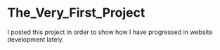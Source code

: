 # The_Very_First_Project
I posted this project in order to show how I have progressed in website development lately.
